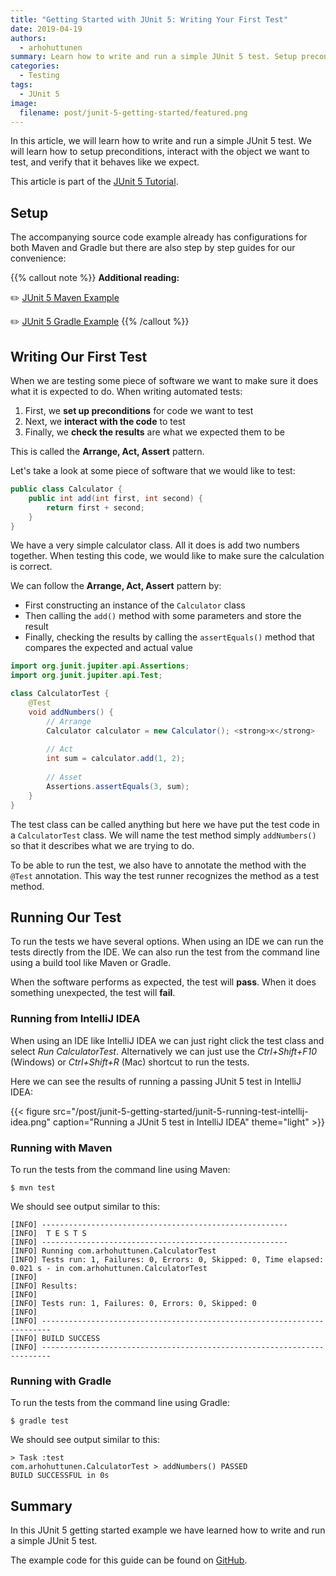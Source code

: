 ```yaml
---
title: "Getting Started with JUnit 5: Writing Your First Test"
date: 2019-04-19
authors:
  - arhohuttunen
summary: Learn how to write and run a simple JUnit 5 test. Setup preconditions, interact with the object we want to test, and verify that it behaves like expected.
categories:
  - Testing
tags:
  - JUnit 5
image:
  filename: post/junit-5-getting-started/featured.png
---
```


In this article, we will learn how to write and run a simple JUnit 5 test. We will learn how to setup preconditions, interact with the object we want to test, and verify that it behaves like we expect.

This article is part of the [JUnit 5 Tutorial](/junit-5-tutorial).

## Setup

The accompanying source code example already has configurations for both Maven and Gradle but there are also step by step guides for our convenience:

{{% callout note %}}
**Additional reading:**

:pencil2: [JUnit 5 Maven Example](/junit-5-maven-example)

:pencil2: [JUnit 5 Gradle Example](/junit-5-gradle-example)
{{% /callout %}}

## Writing Our First Test

When we are testing some piece of software we want to make sure it does what it is expected to do. When writing automated tests:

1. First, we **set up preconditions** for code we want to test
2. Next, we **interact with the code** to test
3. Finally, we **check the results** are what we expected them to be

This is called the **Arrange, Act, Assert** pattern.

Let's take a look at some piece of software that we would like to test:

```java
public class Calculator {
    public int add(int first, int second) {
        return first + second;
    }
}
```

We have a very simple calculator class. All it does is add two numbers together. When testing this code, we would like to make sure the calculation is correct.

We can follow the **Arrange, Act, Assert** pattern by:

- First constructing an instance of the `Calculator` class
- Then calling the `add()` method with some parameters and store the result
- Finally, checking the results by calling the `assertEquals()` method that compares the expected and actual value

```java
import org.junit.jupiter.api.Assertions;
import org.junit.jupiter.api.Test;

class CalculatorTest {
    @Test
    void addNumbers() {
        // Arrange
        Calculator calculator = new Calculator(); <strong>x</strong>
        
        // Act
        int sum = calculator.add(1, 2);
        
        // Asset
        Assertions.assertEquals(3, sum);
    }
}
```

The test class can be called anything but here we have put the test code in a `CalculatorTest` class. We will name the test method simply `addNumbers()` so that it describes what we are trying to do.

To be able to run the test, we also have to annotate the method with the `@Test` annotation. This way the test runner recognizes the method as a test method.

## Running Our Test

To run the tests we have several options. When using an IDE we can run the tests directly from the IDE. We can also run the test from the command line using a build tool like Maven or Gradle.

When the software performs as expected, the test will **pass**. When it does something unexpected, the test will **fail**.

### Running from IntelliJ IDEA

When using an IDE like IntelliJ IDEA we can just right click the test class and select _Run CalculatorTest_. Alternatively we can just use the _Ctrl+Shift+F10_ (Windows) or _Ctrl+Shift+R_ (Mac) shortcut to run the tests.

Here we can see the results of running a passing JUnit 5 test in IntelliJ IDEA:

{{< figure src="/post/junit-5-getting-started/junit-5-running-test-intellij-idea.png" caption="Running a JUnit 5 test in IntelliJ IDEA" theme="light" >}}

### Running with Maven

To run the tests from the command line using Maven:

```
$ mvn test
```

We should see output similar to this:

```
[INFO] -------------------------------------------------------
[INFO]  T E S T S
[INFO] -------------------------------------------------------
[INFO] Running com.arhohuttunen.CalculatorTest
[INFO] Tests run: 1, Failures: 0, Errors: 0, Skipped: 0, Time elapsed: 0.021 s - in com.arhohuttunen.CalculatorTest
[INFO] 
[INFO] Results:
[INFO] 
[INFO] Tests run: 1, Failures: 0, Errors: 0, Skipped: 0
[INFO] 
[INFO] ------------------------------------------------------------------------
[INFO] BUILD SUCCESS
[INFO] ------------------------------------------------------------------------
```

### Running with Gradle

To run the tests from the command line using Gradle:

```
$ gradle test
```

We should see output similar to this:

```
> Task :test
com.arhohuttunen.CalculatorTest > addNumbers() PASSED
BUILD SUCCESSFUL in 0s
```

## Summary

In this JUnit 5 getting started example we have learned how to write and run a simple JUnit 5 test.

The example code for this guide can be found on [GitHub](https://github.com/arhohuttunen/junit5-examples/tree/main/junit5-starter).
